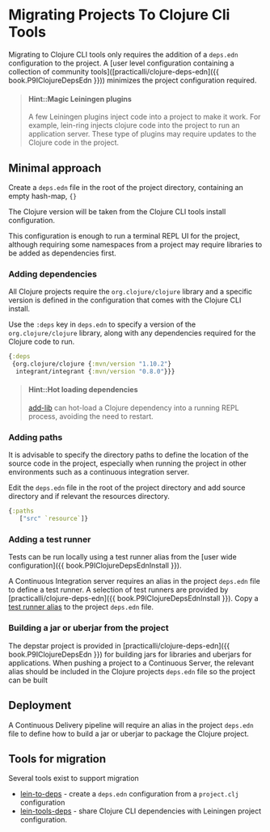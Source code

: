 # Migrating Projects To Clojure Cli Tools
Migrating to Clojure CLI tools only requires the addition of a `deps.edn` configuration to the project.  A [user level configuration containing a collection of community tools]([practicalli/clojure-deps-edn]({{ book.P9IClojureDepsEdn }})) minimizes the project configuration required.

> #### Hint::Magic Leiningen plugins
> A few Leiningen plugins inject code into a project to make it work.  For example, lein-ring injects clojure code into the project to run an application server.  These type of plugins may require updates to the Clojure code in the project.


## Minimal approach
Create a `deps.edn` file in the root of the project directory, containing an empty hash-map, `{}`

The Clojure version will be taken from the Clojure CLI tools install configuration.

This configuration is enough to run a terminal REPL UI for the project, although requiring some namespaces from a project may require libraries to be added as dependencies first.

### Adding dependencies
All Clojure projects require the `org.clojure/clojure` library and a specific version is defined in the configuration that comes with the Clojure CLI install.

Use the `:deps` key in `deps.edn` to specify a version of the `org.clojure/clojure` library, along with any dependencies required for the Clojure code to run.


```clojure
{:deps
 {org.clojure/clojure {:mvn/version "1.10.2"}
  integrant/integrant {:mvn/version "0.8.0"}}}
```

> #### Hint::Hot loading dependencies
> [add-lib](/alternative-tools/clojure-cli/hot-load-dependencies.md) can hot-load a Clojure dependency into a running REPL process, avoiding the need to restart.


### Adding paths
It is advisable to specify the directory paths to define the location of the source code in the project, especially when running the project in other environments such as a continuous integration server.

Edit the `deps.edn` file in the root of the project directory and add source directory and if relevant the resources directory.

```clojure
{:paths
   ["src" `resource`]}
```


### Adding a test runner
Tests can be run locally using a test runner alias from the [user wide configuration]({{ book.P9IClojureDepsEdnInstall }}).

A Continuous Integration server requires an alias in the project `deps.edn` file to define a test runner. A selection of test runners are provided by [practicalli/clojure-deps-edn]({{ book.P9IClojureDepsEdnInstall }}).  Copy a [test runner alias](https://github.com/practicalli/clojure-deps-edn#test-runners-and-test-coverage-tools) to the project `deps.edn` file.


### Building a jar or uberjar from the project
The depstar project is provided in [practicalli/clojure-deps-edn]({{ book.P9IClojureDepsEdn }}) for building jars for libraries and uberjars for applications.  When pushing a project to a Continuous Server, the relevant alias should be included in the Clojure projects `deps.edn` file so the project can be built


## Deployment
A Continuous Delivery pipeline will require an alias in the project `deps.edn` file to define how to build a jar or uberjar to package the Clojure project.


## Tools for migration
Several tools exist to support migration

* [lein-to-deps](https://github.com/EwenG/lein-to-deps) - create a `deps.edn` configuration from a `project.clj` configuration
* [lein-tools-deps](https://github.com/RickMoynihan/lein-tools-deps) - share Clojure CLI dependencies with Leiningen project configuration.
